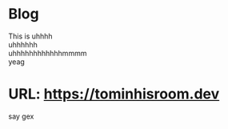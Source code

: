 # Blog
This is uhhhh  
uhhhhhh   
uhhhhhhhhhhhhmmmm   
yeag   

# URL: https://tominhisroom.dev
say gex
